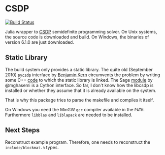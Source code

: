 # CSDP

[![Build Status](https://travis-ci.org/EQt/CSDP.jl.svg?branch=master)](https://travis-ci.org/EQt/CSDP.jl)

Julia wrapper to [CSDP](https://projects.coin-or.org/Csdp) semidefinite programming solver.
On Unix systems, the source code is downloaded and build.
On Windows, the binaries of version 6.1.0 are just downloaded.

## Static Library
The build system only provides a static library.
The quite old (September 2010) [`pycsdp`](https://github.com/BenjaminKern/pycsdp) interface by [Benjamin Kern](http://ifatwww.et.uni-magdeburg.de/syst/about_us/people/kern/index.shtml) circumvents the problem by writing some C++ [code](https://github.com/BenjaminKern/pycsdp/tree/master/CXX) to which the static library is linked.
The Sage [module](https://github.com/mghasemi/pycsdp) by @mghasemi is a Cython interface.
So far, I don't know how the libcsdp is installed or whether they assume that it is already available on the system.

That is why this package tries to parse the makefile and compiles it itself.

On Windows you need the MinGW `gcc` compiler available in the `PATH`.
Furthermore `libblas` and `liblapack` are needed to be installed.


## Next Steps
Reconstruct example program.
Therefore, one needs to reconstruct the `include/blockmat.h` types.
